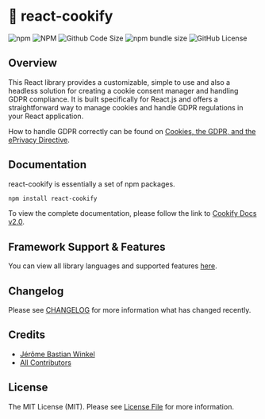 # 🍪 react-cookify

![npm](https://img.shields.io/npm/dm/react-cookify)
![NPM](https://img.shields.io/npm/v/react-cookify)
![Github Code Size](https://img.shields.io/github/languages/code-size/jersyfi/react-cookify)
![npm bundle size](https://img.shields.io/bundlephobia/min/react-cookify)
![GitHub License](https://img.shields.io/github/license/jersyfi/react-cookify)

## Overview
This React library provides a customizable, simple to use and also a headless solution for creating a cookie consent manager and handling GDPR compliance. It is built specifically for React.js and offers a straightforward way to manage cookies and handle GDPR regulations in your React application.

How to handle GDPR correctly can be found on [Cookies, the GDPR, and the ePrivacy Directive](https://gdpr.eu/cookies).

## Documentation
react-cookify is essentially a set of npm packages.

```bash
npm install react-cookify
```

To view the complete documentation, please follow the link to [Cookify Docs v2.0](https://cookify.jersyfi.dev/).

## Framework Support & Features
You can view all library languages and supported features [here](https://github.com/Jersyfi/cookify#framework-support--features).

## Changelog
Please see [CHANGELOG](CHANGELOG.md) for more information what has changed recently.

## Credits
- [Jérôme Bastian Winkel](https://github.com/jersyfi)
- [All Contributors](../../contributors)

## License
The MIT License (MIT). Please see [License File](LICENSE) for more information.

